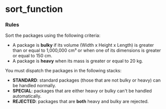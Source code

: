 # sort_function

### Rules

Sort the packages using the following criteria:

- A package is **bulky** if its volume (Width x Height x Length) is greater than or equal to 1,000,000 cm³ or when one of its dimensions is greater or equal to 150 cm.
- A package is **heavy** when its mass is greater or equal to 20 kg.

You must dispatch the packages in the following stacks:

- **STANDARD**: standard packages (those that are not bulky or heavy) can be handled normally.
- **SPECIAL**: packages that are either heavy or bulky can't be handled automatically.
- **REJECTED**: packages that are **both** heavy and bulky are rejected.
